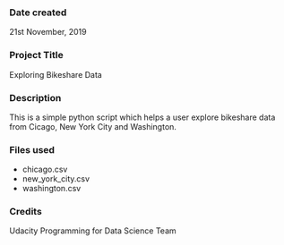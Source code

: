 ### Date created
21st November, 2019

### Project Title
Exploring Bikeshare Data

### Description
This is a simple python script which helps a user explore bikeshare data from Cicago, New York City and Washington.

### Files used
* chicago.csv
* new_york_city.csv
* washington.csv

### Credits
Udacity Programming for Data Science Team
